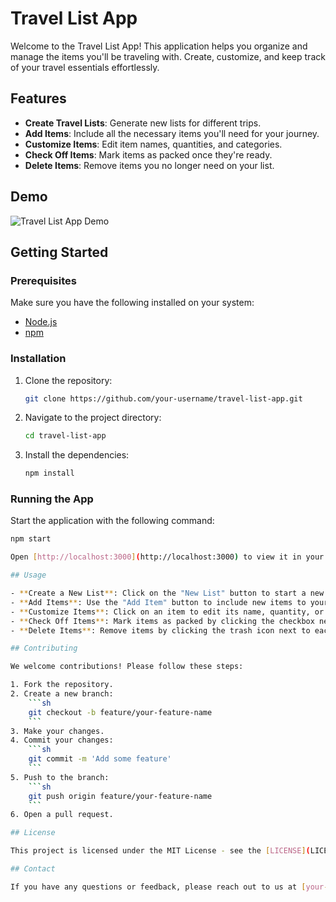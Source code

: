 # Travel List App

Welcome to the Travel List App! This application helps you organize and manage the items you'll be traveling with. Create, customize, and keep track of your travel essentials effortlessly.

## Features

- **Create Travel Lists**: Generate new lists for different trips.
- **Add Items**: Include all the necessary items you'll need for your journey.
- **Customize Items**: Edit item names, quantities, and categories.
- **Check Off Items**: Mark items as packed once they're ready.
- **Delete Items**: Remove items you no longer need on your list.

## Demo

![Travel List App Demo](path/to/demo/image.gif)

## Getting Started

### Prerequisites

Make sure you have the following installed on your system:

- [Node.js](https://nodejs.org/)
- [npm](https://www.npmjs.com/)

### Installation

1. Clone the repository:

   ```sh
   git clone https://github.com/your-username/travel-list-app.git
   ```

2. Navigate to the project directory:

   ```sh
   cd travel-list-app
   ```

3. Install the dependencies:
   ```sh
   npm install
   ```

### Running the App

Start the application with the following command:

````sh
npm start

Open [http://localhost:3000](http://localhost:3000) to view it in your browser.

## Usage

- **Create a New List**: Click on the "New List" button to start a new travel list.
- **Add Items**: Use the "Add Item" button to include new items to your list.
- **Customize Items**: Click on an item to edit its name, quantity, or category.
- **Check Off Items**: Mark items as packed by clicking the checkbox next to each item.
- **Delete Items**: Remove items by clicking the trash icon next to each item.

## Contributing

We welcome contributions! Please follow these steps:

1. Fork the repository.
2. Create a new branch:
    ```sh
    git checkout -b feature/your-feature-name
    ```
3. Make your changes.
4. Commit your changes:
    ```sh
    git commit -m 'Add some feature'
    ```
5. Push to the branch:
    ```sh
    git push origin feature/your-feature-name
    ```
6. Open a pull request.

## License

This project is licensed under the MIT License - see the [LICENSE](LICENSE) file for details.

## Contact

If you have any questions or feedback, please reach out to us at [your-email@example.com](mailto:dx4336969@gmail.com).
````
